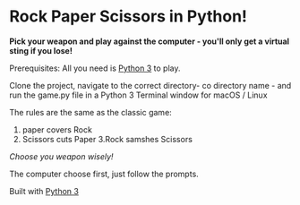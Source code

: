 # Rock Paper Scissors in Python!

<strong>Pick your weapon and play against the computer - you'll only get a virtual sting if you lose!</strong>

Prerequisites: All you need is [Python 3](https://www.python.org/) to play.

Clone the project, navigate to the correct directory- co directory name - and run the game.py file in a Python 3 Terminal window for macOS / Linux

The rules are the same as the classic game:
1. paper covers Rock
2. Scissors cuts Paper 3.Rock samshes Scissors

*Choose you weapon wisely!*

The computer choose first, just follow the prompts.

Built with [Python 3](https://www.python.org/)
